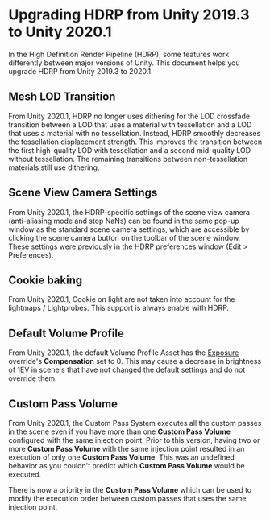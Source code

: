 # Upgrading HDRP from Unity 2019.3 to Unity 2020.1

In the High Definition Render Pipeline (HDRP), some features work differently between major versions of Unity. This document helps you upgrade HDRP from Unity 2019.3 to 2020.1.

## Mesh LOD Transition

From Unity 2020.1, HDRP no longer uses dithering for the LOD crossfade transition between a LOD that uses a material with tessellation and a LOD that uses a material with no tessellation. Instead, HDRP smoothly decreases the tessellation displacement strength. This improves the transition between the first high-quality LOD with tessellation and a second mid-quality LOD without tessellation. The remaining transitions between non-tessellation materials still use dithering.

## Scene View Camera Settings

From Unity 2020.1, the HDRP-specific settings of the scene view camera (anti-aliasing mode and stop NaNs) can be found in the same pop-up window as the standard scene camera settings, which are accessible by clicking the scene camera button on the toolbar of the scene window. These settings were previously in the HDRP preferences window (Edit > Preferences).

## Cookie baking

From Unity 2020.1, Cookie on light are not taken into account for the lightmaps / Lightprobes. This support is always enable with HDRP.

## Default Volume Profile

From Unity 2020.1, the default Volume Profile Asset has the [Exposure](Override-Exposure.md) override's **Compensation** set to 0. This may cause a decrease in brightness of 1[EV](Physical-Light-Units.md#EV) in scene's that have not changed the default settings and do not override them.

## Custom Pass Volume

From Unity 2020.1, the Custom Pass System executes all the custom passes in the scene even if you have more than one **Custom Pass Volume** configured with the same injection point. Prior to this version, having two or more **Custom Pass Volume** with the same injection point resulted in an execution of only one **Custom Pass Volume**. This was an undefined behavior as you couldn't predict which **Custom Pass Volume** would be executed.

There is now a priority in the **Custom Pass Volume** which can be used to modify the execution order between custom passes that uses the same injection point.